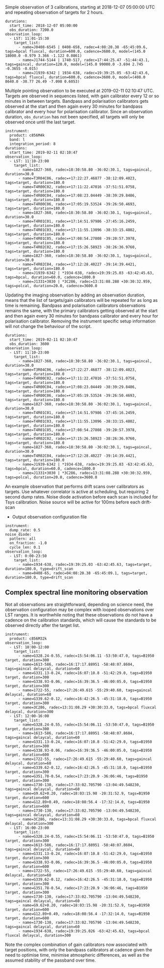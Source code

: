 
Simple observation of 3 calibrations, starting at 2018-12-07 05:00:00 UTC and repeating observation of targets for 2 hours.
```
durations:
  start_time: 2018-12-07 05:00:00
  obs_duration: 7200.0
observation_loop:
  - LST: 11:01-15:30
    target_list:
      - name=J0408-6545 | 0408-658, radec=4:08:20.38 -65:45:09.6, tags=bpcal fluxcal, duration=600.0, cadence=3600.0, model=(145.0 18000.0 -0.979 3.366 -1.122 0.0861)
      - name=J1744-5144 | 1740-517, radec=17:44:25.47 -51:44:43.1, tags=gaincal, duration=120.0, model=(145.0 99000.0 -3.694 2.745 -0.3655 -0.015)
      - name=J1939-6342 | 1934-638, radec=19:39:25.05 -63:42:43.6, tags=bpcal fluxcal, duration=600.0, cadence=3600.0, model=(408.0 8640.0 -30.77 26.49 -7.098 0.6053)
```

Multiple pointing observation to be executed at 2019-02-11 02:10:47 UTC.
Targets are observed in sequences listed, with gain calibrator every 12 or so minutes in between targets.
Bandpass and polarisation calibrators gets observed at the start and then again every 30 minutes for bandpass calibrator and every hour for polarisation calibrator.
Since an observation duration, `obs_duration` has not been specified, all targets will only be observed once until the last target.
```
instrument:
  product: c856M4k
  band: l
  integration_period: 8
durations:
  start_time: 2019-02-11 02:10:47
observation_loop:
  - LST: 11:10-23:00
    target_list:
      - name=1827-360, radec=18:30:58.80 -36:02:30.1, tags=gaincal, duration=30.0
      - name=T3R04C06, radec=+17:22:27.46877 -38:12:09.4023, tags=target, duration=180.0
      - name=T4R00C02, radec=+17:11:22.47016 -37:51:51.0758, tags=target, duration=180.0
      - name=T4R00C04, radec=+17:08:23.04449 -38:39:29.8486, tags=target, duration=180.0
      - name=T4R00C06, radec=+17:05:19.53524 -39:26:50.4693, tags=target, duration=180.0
      - name=1827-360, radec=18:30:58.80 -36:02:30.1, tags=gaincal, duration=30.0
      - name=T4R01C01, radec=+17:14:51.97986 -37:45:16.2459, tags=target, duration=180.0
      - name=T4R01C03, radec=+17:11:55.13096 -38:33:15.4802, tags=target, duration=180.0
      - name=T4R01C05, radec=+17:08:54.27808 -39:20:57.3978, tags=target, duration=180.0
      - name=T4R02C02, radec=+17:15:26.58923 -38:26:36.9760, tags=target, duration=180.0
      - name=1827-360, radec=18:30:58.80 -36:02:30.1, tags=gaincal, duration=30.0
      - name=T4R02C04, radec=+17:12:28.40227 -39:14:39.4421, tags=target, duration=180.0
      - name=J1939-6342 | *1934-638, radec=19:39:25.03 -63:42:45.63, tags=bpcal, duration=60.0, cadence=1800.0
      - name=J1331+3030 | *3C286, radec=13:31:08.288 +30:30:32.959, tags=polcal, duration=20.0, cadence=3600.0
```

Updating the imaging observation by adding an observation duration, means that the list of targets/gain calibrators will be repeated for as long as time is remaining.
Bandpass and polarisation calibrators observations remains the same, with the primary calibrators getting observed at the start and then again every 30 minutes for bandpass calibrator and every hour for polarisation calibrator.
Removing the instrument specific setup information will not change the behaviour of the script.
```
durations:
  start_time: 2019-02-11 02:10:47
  obs_duration: 3600
observation_loop:
  - LST: 11:10-23:00
    target_list:
      - name=1827-360, radec=18:30:58.80 -36:02:30.1, tags=gaincal, duration=30.0
      - name=T3R04C06, radec=+17:22:27.46877 -38:12:09.4023, tags=target, duration=180.0
      - name=T4R00C02, radec=+17:11:22.47016 -37:51:51.0758, tags=target, duration=180.0
      - name=T4R00C04, radec=+17:08:23.04449 -38:39:29.8486, tags=target, duration=180.0
      - name=T4R00C06, radec=+17:05:19.53524 -39:26:50.4693, tags=target, duration=180.0
      - name=1827-360, radec=18:30:58.80 -36:02:30.1, tags=gaincal, duration=30.0
      - name=T4R01C01, radec=+17:14:51.97986 -37:45:16.2459, tags=target, duration=180.0
      - name=T4R01C03, radec=+17:11:55.13096 -38:33:15.4802, tags=target, duration=180.0
      - name=T4R01C05, radec=+17:08:54.27808 -39:20:57.3978, tags=target, duration=180.0
      - name=T4R02C02, radec=+17:15:26.58923 -38:26:36.9760, tags=target, duration=180.0
      - name=1827-360, radec=18:30:58.80 -36:02:30.1, tags=gaincal, duration=30.0
      - name=T4R02C04, radec=+17:12:28.40227 -39:14:39.4421, tags=target, duration=180.0
      - name=J1939-6342 | *1934-638, radec=19:39:25.03 -63:42:45.63, tags=bpcal, duration=60.0, cadence=1800.0
      - name=J1331+3030 | *3C286, radec=13:31:08.288 +30:30:32.959, tags=polcal, duration=20.0, cadence=3600.0
```

An example observation that performs drift scans over calibrators as targets.
Use whatever correlator is active at scheduling, but requiring 2 second dump rates. Noise diode activation before each scan is included for Tsys calibration.
Noise source will be active for 100ms before each drift-scan
* Output observation configuration file   
```
instrument:
  dump_rate: 0.5
noise_diode:
  pattern: all
  on_fraction: -1.0
  cycle_len: 0.1
observation_loop:
  - LST: 0:00-23:50
    target_list:
      - name=1934-638, radec=19:39:25.03 -63:42:45.63, tags=target, duration=180.0, type=drift_scan
      - name=0408-65, radec=04:08:20.38 -65:45:09.1, tags=target, duration=180.0, type=drift_scan
```

## Complex spectral line monitoring observation
Not all observations are straightforward, depending on science need, the observation configuration may be complex with looped observations over LST ranges. It is worthwhile noting that these observations do not have a cadence on the calibration standards, which will cause the standards to be observed directly after the target list.
```
instrument:
  product: c856M32k
observation_loop:
  - LST: 10:00-12:00
    target_list:
      - name=G328.24-0.55, radec=15:54:06.11 -53:50:47.0, tags=B1950 target, duration=300
      - name=1613-586, radec=16:17:17.88951 -58:48:07.8604, tags=gaincal delaycal, duration=60
      - name=G331.13-0.24, radec=16:07:10.8 -51:42:29.0, tags=B1950 target, duration=300
      - name=G338.93-0.06, radec=16:39:36.5 -46:00:05.0, tags=B1950 target, duration=300
      - name=1722-55, radec=17:26:49.615 -55:29:40.60, tags=gaincal delaycal, duration=60
      - name=G339.62-0.12, radec=16:42:26.5 -45:31:18.0, tags=B1950 target, duration=300
      - name=3C286, radec=13:31:08.29 +30:30:33.0, tags=bpcal fluxcal delaycal, duration=300
  - LST: 12:00-16:00
    target_list:
      - name=G328.24-0.55, radec=15:54:06.11 -53:50:47.0, tags=B1950 target, duration=300
      - name=1613-586, radec=16:17:17.88951 -58:48:07.8604, tags=gaincal delaycal, duration=60
      - name=G331.13-0.24, radec=16:07:10.8 -51:42:29.0, tags=B1950 target, duration=300
      - name=G338.93-0.06, radec=16:39:36.5 -46:00:05.0, tags=B1950 target, duration=600
      - name=1722-55, radec=17:26:49.615 -55:29:40.60, tags=gaincal delaycal, duration=60
      - name=G339.62-0.12, radec=16:42:26.5 -45:31:18.0, tags=B1950 target, duration=300
      - name=G351.78-0.54, radec=17:23:20.9 -36:06:46, tags=B1950 target, duration=300
      - name=1730-130, radec=17:33:02.705790 -13:04:49.548230, tags=gaincal delaycal, duration=60
      - name=G9.62+0.20, radec=18:03:15.98 -20:31:52.9, tags=B1950 target, duration=600
      - name=G12.89+0.49, radec=18:08:56.4 -17:32:14.0, tags=B1950 target, duration=600
      - name=1730-130, radec=17:33:02.705790 -13:04:49.548230, tags=gaincal delaycal, duration=60
      - name=3C286, radec=13:31:08.29 +30:30:33.0, tags=bpcal fluxcal delaycal, duration=300
  - LST: 16:00-23:00
    target_list:
      - name=G328.24-0.55, radec=15:54:06.11 -53:50:47.0, tags=B1950 target, duration=300
      - name=1613-586, radec=16:17:17.88951 -58:48:07.8604, tags=gaincal delaycal, duration=60
      - name=G331.13-0.24, radec=16:07:10.8 -51:42:29.0, tags=B1950 target, duration=300
      - name=G338.93-0.06, radec=16:39:36.5 -46:00:05.0, tags=B1950 target, duration=600
      - name=1722-55, radec=17:26:49.615 -55:29:40.60, tags=gaincal delaycal, duration=60
      - name=G339.62-0.12, radec=16:42:26.5 -45:31:18.0, tags=B1950 target, duration=300
      - name=G351.78-0.54, radec=17:23:20.9 -36:06:46, tags=B1950 target, duration=300
      - name=1730-130, radec=17:33:02.705790 -13:04:49.548230, tags=gaincal delaycal, duration=60
      - name=G9.62+0.20, radec=18:03:15.98 -20:31:52.9, tags=B1950 target, duration=600
      - name=G12.89+0.49, radec=18:08:56.4 -17:32:14.0, tags=B1950 target, duration=600
      - name=1730-130, radec=17:33:02.705790 -13:04:49.548230, tags=gaincal delaycal, duration=60
      - name=1934-638, radec=19:39:25.026 -63:42:45.63, tags=bpcal fluxcal delaycal, duration=300
```

Note the complex combination of gain calibrators now associated with target positions, with only the bandpass calibrators at cadence given the need to optimise time, minimise atmospheric differences, as well as the assumed stability of the passband over time.